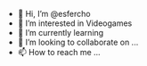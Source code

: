 - 👋 Hi, I’m @esfercho
- 👀 I’m interested in Videogames
- 🌱 I’m currently learning 
- 💞️ I’m looking to collaborate on ...
- 📫 How to reach me ...

<!---
esfercho/esfercho is a ✨ special ✨ repository because its `README.md` (this file) appears on your GitHub profile.
You can click the Preview link to take a look at your changes.
--->

